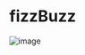# fizzBuzz
![image](https://user-images.githubusercontent.com/6674596/159731784-e7ab1469-9d3f-4fc4-937a-e9470b3aa058.png)
